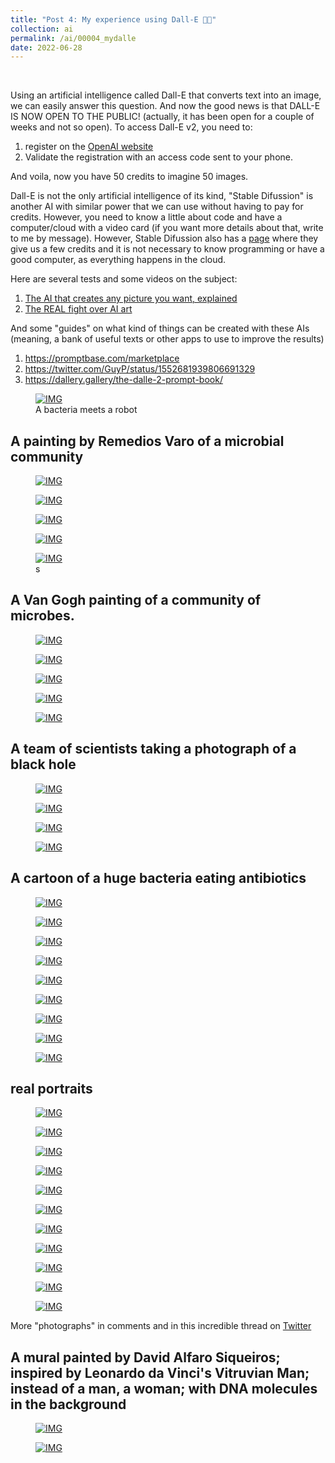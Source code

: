 ```yaml
---
title: "Post 4: My experience using Dall-E 👨‍🎨"
collection: ai
permalink: /ai/00004_mydalle
date: 2022-06-28
---
```


&nbsp;


Using an artificial intelligence called Dall-E that converts text into an image, we can easily answer this question. And now the good news is that DALL-E IS NOW OPEN TO THE PUBLIC! (actually, it has been open for a couple of weeks and not so open). To access Dall-E v2, you need to:
1. register on the [OpenAI website](https://openai.com/blog/dall-e-now-available-without-waitlist)
2. Validate the registration with an access code sent to your phone.

And voila, now you have 50 credits to imagine 50 images.

Dall-E is not the only artificial intelligence of its kind, "Stable Difussion" is another AI with similar power that we can use without having to pay for credits. However, you need to know a little about code and have a computer/cloud with a video card (if you want more details about that, write to me by message). However, Stable Difussion also has a [page](https://beta.dreamstudio.ai/terms-of-service) where they give us a few credits and it is not necessary to know programming or have a good computer, as everything happens in the cloud.

Here are several tests and some videos on the subject:
1. [The AI that creates any picture you want, explained](https://youtu.be/SVcsDDABEkM)
2. [The REAL fight over AI art](https://youtu.be/NiJeB2NJy1A)

And some "guides" on what kind of things can be created with these AIs (meaning, a bank of useful texts or other apps to use to improve the results)

1. <https://promptbase.com/marketplace>
3. <https://twitter.com/GuyP/status/1552681939806691329>
5. <https://dallery.gallery/the-dalle-2-prompt-book/>


<figure>
  <a href="/images/ai/00004_1.jpg">
  <img src="/images/ai/00004_1.jpg" alt = "IMG" />
    </a>
  <figcaption>A bacteria meets a robot</figcaption>
</figure>

## A painting by Remedios Varo of a microbial community

<figure>
  <a href="/images/ai/00004_2.jpg">
  <img src="/images/ai/00004_2.jpg" alt = "IMG" />
    </a>
  <figcaption></figcaption>
</figure>

<figure>
  <a href="/images/ai/00004_3.jpg">
  <img src="/images/ai/00004_3.jpg" alt = "IMG" />
    </a>
  <figcaption></figcaption>
</figure>

<figure>
  <a href="/images/ai/00004_4.jpg">
  <img src="/images/ai/00004_4.jpg" alt = "IMG" />
    </a>
  <figcaption></figcaption>
</figure>

<figure>
  <a href="/images/ai/00004_5.jpg">
  <img src="/images/ai/00004_5.jpg" alt = "IMG" />
    </a>
  <figcaption></figcaption>
</figure>

<figure>
  <a href="/images/ai/00004_6.jpg">
  <img src="/images/ai/00004_6.jpg" alt = "IMG" />
    </a>
  <figcaption>s</figcaption>
</figure>

## A Van Gogh painting of a community of microbes.

<figure>
  <a href="/images/ai/00004_7.jpg">
  <img src="/images/ai/00004_7.jpg" alt = "IMG" />
    </a>
  <figcaption></figcaption>
</figure>

<figure>
  <a href="/images/ai/00004_8.jpg">
  <img src="/images/ai/00004_8.jpg" alt = "IMG" />
    </a>
  <figcaption></figcaption>
</figure>

<figure>
  <a href="/images/ai/00004_9.jpg">
  <img src="/images/ai/00004_9.jpg" alt = "IMG" />
    </a>
  <figcaption></figcaption>
</figure>


<figure>
  <a href="/images/ai/00004_10.jpg">
  <img src="/images/ai/00004_10.jpg" alt = "IMG" />
    </a>
  <figcaption></figcaption>
</figure>

<figure>
  <a href="/images/ai/00004_11.jpg">
  <img src="/images/ai/00004_11.jpg" alt = "IMG" />
    </a>
  <figcaption></figcaption>
</figure>

## A team of scientists taking a photograph of a black hole 

<figure>
  <a href="/images/ai/00004_12.jpg">
  <img src="/images/ai/00004_12.jpg" alt = "IMG" />
    </a>
  <figcaption></figcaption>
</figure>

<figure>
  <a href="/images/ai/00004_13.jpg">
  <img src="/images/ai/00004_13.jpg" alt = "IMG" />
    </a>
  <figcaption></figcaption>
</figure>

<figure>
  <a href="/images/ai/00004_14.jpg">
  <img src="/images/ai/00004_14.jpg" alt = "IMG" />
    </a>
  <figcaption></figcaption>
</figure>

<figure>
  <a href="/images/ai/00004_15.jpg">
  <img src="/images/ai/00004_15.jpg" alt = "IMG" />
    </a>
  <figcaption></figcaption>
</figure>

## A cartoon of a huge bacteria eating antibiotics

<figure>
  <a href="/images/ai/00004_16.jpg">
  <img src="/images/ai/00004_16.jpg" alt = "IMG" />
    </a>
  <figcaption></figcaption>
</figure>

<figure>
  <a href="/images/ai/00004_17.jpg">
  <img src="/images/ai/00004_17.jpg" alt = "IMG" />
    </a>
  <figcaption></figcaption>
</figure>

<figure>
  <a href="/images/ai/00004_18.jpg">
  <img src="/images/ai/00004_18.jpg" alt = "IMG" />
    </a>
  <figcaption></figcaption>
</figure>

<figure>
  <a href="/images/ai/00004_19.jpg">
  <img src="/images/ai/00004_19.jpg" alt = "IMG" />
    </a>
  <figcaption></figcaption>
</figure>

<figure>
  <a href="/images/ai/00004_20.jpg">
  <img src="/images/ai/00004_20.jpg" alt = "IMG" />
    </a>
  <figcaption></figcaption>
</figure>

<figure>
  <a href="/images/ai/00004_21.jpg">
  <img src="/images/ai/00004_21.jpg" alt = "IMG" />
    </a>
  <figcaption></figcaption>
</figure>

<figure>
  <a href="/images/ai/00004_22.jpg">
  <img src="/images/ai/00004_22.jpg" alt = "IMG" />
    </a>
  <figcaption></figcaption>
</figure>

<figure>
  <a href="/images/ai/00004_23.jpg">
  <img src="/images/ai/00004_23.jpg" alt = "IMG" />
    </a>
  <figcaption></figcaption>
</figure>

<figure>
  <a href="/images/ai/00004_24.jpg">
  <img src="/images/ai/00004_24.jpg" alt = "IMG" />
    </a>
  <figcaption></figcaption>
</figure>

## real portraits

<figure>
  <a href="/images/ai/00004_25.jpg">
  <img src="/images/ai/00004_25.jpg" alt = "IMG" />
    </a>
  <figcaption></figcaption>
</figure>

<figure>
  <a href="/images/ai/00004_26.jpg">
  <img src="/images/ai/00004_26.jpg" alt = "IMG" />
    </a>
  <figcaption></figcaption>
</figure>

<figure>
  <a href="/images/ai/00004_27.jpg">
  <img src="/images/ai/00004_27.jpg" alt = "IMG" />
    </a>
  <figcaption></figcaption>
</figure>

<figure>
  <a href="/images/ai/00004_28.jpg">
  <img src="/images/ai/00004_28.jpg" alt = "IMG" />
    </a>
  <figcaption></figcaption>
</figure>

<figure>
  <a href="/images/ai/00004_29.jpg">
  <img src="/images/ai/00004_29.jpg" alt = "IMG" />
    </a>
  <figcaption></figcaption>
</figure>

<figure>
  <a href="/images/ai/00004_30.jpg">
  <img src="/images/ai/00004_30.jpg" alt = "IMG" />
    </a>
  <figcaption></figcaption>
</figure>

<figure>
  <a href="/images/ai/00004_31.jpg">
  <img src="/images/ai/00004_31.jpg" alt = "IMG" />
    </a>
  <figcaption></figcaption>
</figure>

<figure>
  <a href="/images/ai/00004_32.jpg">
  <img src="/images/ai/00004_32.jpg" alt = "IMG" />
    </a>
  <figcaption></figcaption>
</figure>

<figure>
  <a href="/images/ai/00004_33.jpg">
  <img src="/images/ai/00004_33.jpg" alt = "IMG" />
    </a>
  <figcaption></figcaption>
</figure>

<figure>
  <a href="/images/ai/00004_34.jpg">
  <img src="/images/ai/00004_34.jpg" alt = "IMG" />
    </a>
  <figcaption></figcaption>
</figure>

<figure>
  <a href="/images/ai/00004_35.jpg">
  <img src="/images/ai/00004_35.jpg" alt = "IMG" />
    </a>
  <figcaption></figcaption>
</figure>

More "photographs" in comments and in this incredible thread on [Twitter](https://twitter.com/triplux/status/1542529379485396995?)

## A mural painted by David Alfaro Siqueiros; inspired by Leonardo da Vinci's Vitruvian Man; instead of a man, a woman; with DNA molecules in the background

<figure>
  <a href="/images/ai/00004_36.jpg">
  <img src="/images/ai/00004_36.jpg" alt = "IMG" />
    </a>
  <figcaption></figcaption>
</figure>

<figure>
  <a href="/images/ai/00004_37.jpg">
  <img src="/images/ai/00004_37.jpg" alt = "IMG" />
    </a>
  <figcaption></figcaption>
</figure>
